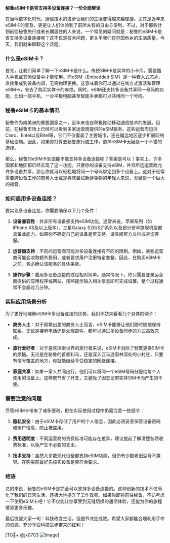 **秘鲁eSIM卡是否支持多设备连接？一份全面解读**

在当今数字化时代，通信技术的进步让我们的生活变得越来越便捷。尤其是近年来eSIM卡的普及，更是让人们体验到了前所未有的自由与便利。不过，对于那些计划前往秘鲁旅行或者长期居住的人来说，一个常见的疑问就是：秘鲁的eSIM卡是否支持多设备连接呢？这不仅是技术问题，更关乎我们在异国他乡的生活质量。今天，我们就来聊聊这个话题。

### 什么是eSIM卡？

首先，让我们简单了解一下eSIM卡是什么。传统SIM卡是实体的小卡片，需要插入手机或其他设备中才能使用。而eSIM（Embedded SIM）是一种嵌入式芯片，直接集成到设备内部，无需物理更换。这意味着你可以通过在线方式激活和管理eSIM卡，省去了购买实体卡的麻烦。同时，eSIM还支持多设备共享同一号码的功能，比如一部手机、一台平板电脑甚至智能手表都可以共用同一个号码。

### 秘鲁eSIM卡的基本情况

秘鲁作为南美洲的重要国家之一，近年来也在积极推动移动通信技术的发展。目前，在秘鲁市场上已经可以看到多家运营商提供的eSIM服务。这些运营商包括Claro、Entel以及Bitel等，它们不仅覆盖了主要城市，还在偏远地区逐步扩展网络基础设施。因此，如果你打算去秘鲁旅行或工作，选择eSIM卡无疑是一个不错的选择。

那么，秘鲁的eSIM卡到底能不能支持多设备连接呢？答案是可以！事实上，许多国家和地区都已经实现了这一功能。只要你的设备支持eSIM，并且所选运营商允许多设备共享，那么你就可以轻松地将同一个号码绑定到多个设备上。这对于经常需要跨设备工作的商务人士或是喜欢尝试新鲜事物的年轻人来说，无疑是一个巨大的福音。

### 如何启用多设备连接？

要实现多设备连接，你需要确保以下几个条件：

1. **设备兼容性**：并非所有设备都支持eSIM功能。通常来说，苹果系列（如iPhone XS及以上版本）、三星Galaxy S20/S21系列以及部分安卓旗舰机型都具备此能力。如果你不确定自己的设备是否支持，请查阅官方文档或咨询客服。

2. **运营商支持**：不同的运营商可能对多设备连接有不同的限制。例如，某些运营商可能会收取额外费用，或者要求用户注册特定套餐。因此，在购买eSIM卡之前，务必确认该服务的具体条款。

3. **操作步骤**：启用多设备连接的过程相对简单。通常情况下，你只需要登录运营商提供的应用程序或网站，按照提示输入相关信息即可完成设置。整个过程通常不会超过几分钟。

### 实际应用场景分析

为了更好地理解eSIM卡多设备连接的优势，我们不妨来看看几个具体的例子：

- **商务人士**：对于频繁出差的商务人士而言，eSIM卡能够让他们随时随地保持联系。无论是接听电话还是处理邮件，都可以通过多设备同步的方式高效完成。
  
- **旅行爱好者**：对于喜欢探索世界的旅行者来说，eSIM卡消除了频繁更换SIM卡的烦恼。无论是在秘鲁的首都利马，还是深入亚马逊雨林深处的小村庄，只要有信号覆盖的地方，你就能继续享受稳定的网络连接。

- **家庭共享**：如果一家人共同出行，他们可以将同一个eSIM号码分配给每个人使用的设备上。这样既节省了开支，又避免了因忘记带实体SIM卡而产生的不便。

### 需要注意的问题

尽管eSIM卡带来了诸多便利，但在实际使用过程中仍需注意一些细节：

1. **隐私安全**：由于eSIM卡存储了用户的个人信息，因此必须妥善保管设备密码和账户信息，防止被盗用。

2. **费用透明度**：不同运营商的资费标准可能存在差异，建议提前了解清楚各项收费标准，以免产生不必要的支出。

3. **技术支持**：虽然大多数现代设备都支持eSIM功能，但仍有少数老旧型号不兼容。在购买前最好先核实设备是否符合要求。

### 结语

总的来说，秘鲁的eSIM卡是完全可以支持多设备连接的。这种创新的技术不仅简化了我们的日常生活，还极大地提升了工作效率。如果你即将前往秘鲁，不妨考虑一下使用eSIM卡吧！它不仅能让你享受到无缝切换的通信体验，还能为你的旅程增添更多乐趣。

最后提醒大家一句：科技改变生活，但细节决定成败。希望大家都能合理利用手中的资源，充分享受科技进步带来的红利！

[TG💪+ @jx0703 ![Image](https://github.com/user-attachments/assets/dbca1d08-cadb-493c-b0ec-ad6f7a83f270)]